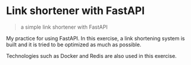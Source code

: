 # Link shortener with FastAPI
> a simple link shortener with FastAPI

My practice for using FastAPI.
In this exercise, a link shortening system is built and it is tried to be optimized as much as possible.

Technologies such as Docker and Redis are also used in this exercise.